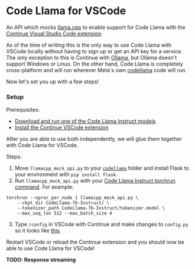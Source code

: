# Code Llama for VSCode

An API which mocks [llama.cpp](https://github.com/ggerganov/llama.cpp) to enable support for Code Llama with the
[Continue Visual Studio Code extension](https://continue.dev/).

As of the time of writing this is the only way to use Code Llama with VSCode locally without having to sign up or get
an API key for a service. The only exception to this is Continue with [Ollama](https://ollama.ai/), but Ollama doesn't
support Windows or Linux. On the other hand, Code Llama is completely cross-platform and will run wherever
Meta's own [codellama](https://github.com/facebookresearch/codellama) code will run.

Now let's set you up with a few steps!

### Setup

Prerequisites:
- [Download and run one of the Code Llama Instruct models](https://github.com/facebookresearch/codellama)
- [Install the Continue VSCode extension](https://marketplace.visualstudio.com/items?itemName=Continue.continue)

After you are able to use both independently, we will glue them together with Code Llama for VSCode.

Steps:
1. Move `llamacpp_mock_api.py` to your [`codellama`](https://github.com/facebookresearch/codellama) folder and install Flask to your environment with `pip install flask`.
2. Run `llamacpp_mock_api.py` with your [Code Llama Instruct torchrun command](https://github.com/facebookresearch/codellama#fine-tuned-instruction-models). For example:
```
torchrun --nproc_per_node 1 llamacpp_mock_api.py \
    --ckpt_dir CodeLlama-7b-Instruct/ \
    --tokenizer_path CodeLlama-7b-Instruct/tokenizer.model \
    --max_seq_len 512 --max_batch_size 4
```
3. Type `/config` in VSCode with Continue and make changes to `config.py` so it looks like [this](https://continue.dev/docs/customization#local-models-with-ggml).

Restart VSCode or reload the Continue extension and you should now be able to use Code Llama for VSCode!

**TODO: Response streaming**